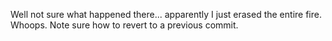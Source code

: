 Well not sure what happened there... apparently I just erased the entire fire. Whoops. Note sure how to
revert to a previous commit.
